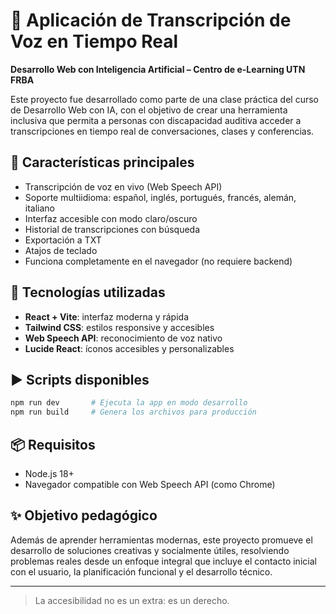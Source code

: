 # 🎯 Aplicación de Transcripción de Voz en Tiempo Real

**Desarrollo Web con Inteligencia Artificial – Centro de e-Learning UTN FRBA**

Este proyecto fue desarrollado como parte de una clase práctica del curso de Desarrollo Web con IA, con el objetivo de crear una herramienta inclusiva que permita a personas con discapacidad auditiva acceder a transcripciones en tiempo real de conversaciones, clases y conferencias.

## 🧩 Características principales

- Transcripción de voz en vivo (Web Speech API)
- Soporte multiidioma: español, inglés, portugués, francés, alemán, italiano
- Interfaz accesible con modo claro/oscuro
- Historial de transcripciones con búsqueda
- Exportación a TXT
- Atajos de teclado
- Funciona completamente en el navegador (no requiere backend)

## 🚀 Tecnologías utilizadas

- **React + Vite**: interfaz moderna y rápida
- **Tailwind CSS**: estilos responsive y accesibles
- **Web Speech API**: reconocimiento de voz nativo
- **Lucide React**: íconos accesibles y personalizables

## ▶️ Scripts disponibles

```bash
npm run dev       # Ejecuta la app en modo desarrollo
npm run build     # Genera los archivos para producción
```

## 📦 Requisitos

- Node.js 18+
- Navegador compatible con Web Speech API (como Chrome)

## ✨ Objetivo pedagógico

Además de aprender herramientas modernas, este proyecto promueve el desarrollo de soluciones creativas y socialmente útiles, resolviendo problemas reales desde un enfoque integral que incluye el contacto inicial con el usuario, la planificación funcional y el desarrollo técnico.

---

> La accesibilidad no es un extra: es un derecho.
